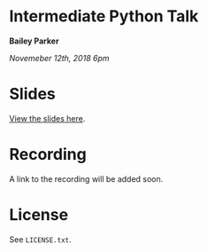 # Intermediate Python Talk

**Bailey Parker**

*Novemeber 12th, 2018 6pm*


# Slides

[View the slides here](https://baileyparker.github.io/intermediate-python-talk).


# Recording

A link to the recording will be added soon.


# License

See `LICENSE.txt`.
